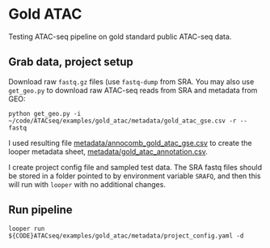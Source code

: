 
# Gold ATAC

Testing ATAC-seq pipeline on gold standard public ATAC-seq data.

## Grab data, project setup

Download raw `fastq.gz` files (use `fastq-dump` from SRA. You may also use `get_geo.py` to download raw ATAC-seq reads from SRA and metadata from GEO:

```
python get_geo.py -i ~/code/ATACseq/examples/gold_atac/metadata/gold_atac_gse.csv -r --fastq
```

I used resulting file [metadata/annocomb_gold_atac_gse.csv](metadata/annocomb_gold_atac_gse.csv) to create the looper metadata sheet, [metadata/gold_atac_annotation.csv](metadata/gold_atac_annotation.csv).

I create project config file and sampled test data. The SRA fastq files should be stored in a folder pointed to by environment variable `SRAFQ`, and then this will run with `looper` with no additional changes.

## Run pipeline

```
looper run ${CODE}ATACseq/examples/gold_atac/metadata/project_config.yaml -d
```
